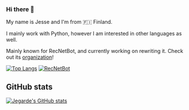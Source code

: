 ### Hi there 👋
My name is Jesse and I'm from 🇫🇮 Finland.

I mainly work with Python, however I am interested in other languages as well.

Mainly known for RecNetBot, and currently working on rewriting it. Check out its [organization](https://github.com/RecNetBot-Development)!

[![Top Langs](https://github-readme-stats.vercel.app/api/top-langs/?username=Jegarde&theme=dark)](https://github.com/anuraghazra/github-readme-stats)
[![RecNetBot](https://github-readme-stats.vercel.app/api/pin/?username=Jegarde&repo=RecNetBotV2&theme=dark)](https://github.com/anuraghazra/github-readme-stats)

## GitHub stats
[![Jegarde's GitHub stats](https://github-readme-stats.vercel.app/api?username=Jegarde&theme=dark&layout=compact)](https://github.com/anuraghazra/github-readme-stats)
<!--
**Jegarde/Jegarde** is a ✨ _special_ ✨ repository because its `README.md` (this file) appears on your GitHub profile.

Here are some ideas to get you started:

- 🔭 I’m currently working on ...
- 🌱 I’m currently learning ...
- 👯 I’m looking to collaborate on ...
- 🤔 I’m looking for help with ...
- 💬 Ask me about ...
- 📫 How to reach me: ...
- 😄 Pronouns: ...
- ⚡ Fun fact: ...
-->

